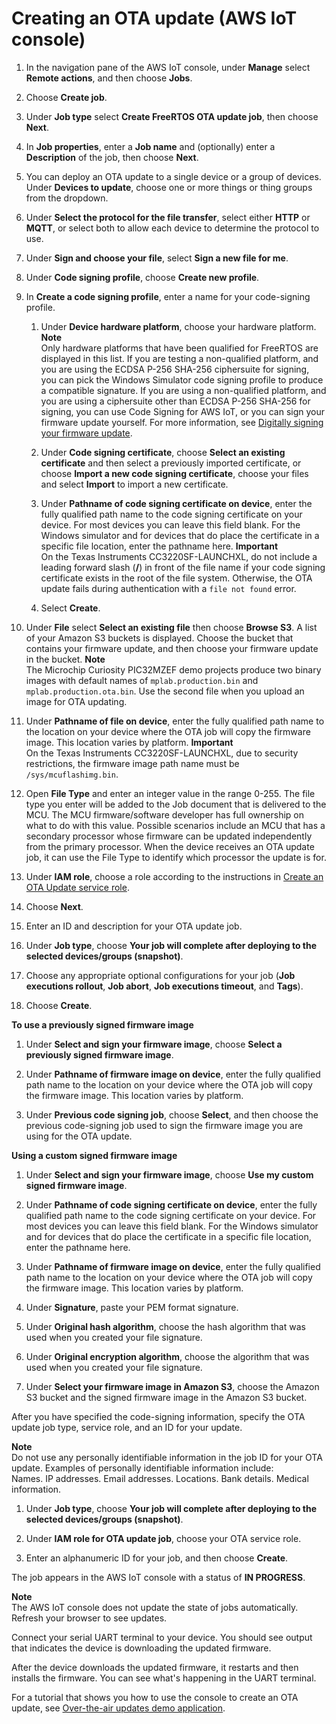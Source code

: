 # Creating an OTA update \(AWS IoT console\)<a name="ota-console-workflow"></a>

1. In the navigation pane of the AWS IoT console, under **Manage** select **Remote actions**, and then choose **Jobs**\.

1. Choose **Create job**\.

1. Under **Job type** select **Create FreeRTOS OTA update job**, then choose **Next**\.

1. In **Job properties**, enter a **Job name** and \(optionally\) enter a **Description** of the job, then choose **Next**\.

1. You can deploy an OTA update to a single device or a group of devices\. Under **Devices to update**, choose one or more things or thing groups from the dropdown\.

1. Under **Select the protocol for the file transfer**, select either **HTTP** or **MQTT**, or select both to allow each device to determine the protocol to use\.

1. Under **Sign and choose your file**, select **Sign a new file for me**\.

1. Under **Code signing profile**, choose **Create new profile**\.

1. In **Create a code signing profile**, enter a name for your code\-signing profile\.

   1. Under **Device hardware platform**, choose your hardware platform\.
**Note**  
Only hardware platforms that have been qualified for FreeRTOS are displayed in this list\. If you are testing a non\-qualified platform, and you are using the ECDSA P\-256 SHA\-256 ciphersuite for signing, you can pick the Windows Simulator code signing profile to produce a compatible signature\. If you are using a non\-qualified platform, and you are using a ciphersuite other than ECDSA P\-256 SHA\-256 for signing, you can use Code Signing for AWS IoT, or you can sign your firmware update yourself\. For more information, see [Digitally signing your firmware update](ota-cli-workflow.md#ota-sign-cli)\.

   1. Under **Code signing certificate**, choose **Select an existing certificate** and then select a previously imported certificate, or choose **Import a new code signing certificate**, choose your files and select **Import** to import a new certificate\.

   1. Under **Pathname of code signing certificate on device**, enter the fully qualified path name to the code signing certificate on your device\. For most devices you can leave this field blank\. For the Windows simulator and for devices that do place the certificate in a specific file location, enter the pathname here\.
**Important**  
On the Texas Instruments CC3220SF\-LAUNCHXL, do not include a leading forward slash \(**/**\) in front of the file name if your code signing certificate exists in the root of the file system\. Otherwise, the OTA update fails during authentication with a `file not found` error\.

   1. Select **Create**\.

1. Under **File** select **Select an existing file** then choose **Browse S3**\. A list of your Amazon S3 buckets is displayed\. Choose the bucket that contains your firmware update, and then choose your firmware update in the bucket\.
**Note**  
The Microchip Curiosity PIC32MZEF demo projects produce two binary images with default names of `mplab.production.bin` and `mplab.production.ota.bin`\. Use the second file when you upload an image for OTA updating\.

1. Under **Pathname of file on device**, enter the fully qualified path name to the location on your device where the OTA job will copy the firmware image\. This location varies by platform\.
**Important**  
On the Texas Instruments CC3220SF\-LAUNCHXL, due to security restrictions, the firmware image path name must be `/sys/mcuflashimg.bin`\.

1. Open **File Type** and enter an integer value in the range 0\-255\. The file type you enter will be added to the Job document that is delivered to the MCU\. The MCU firmware/software developer has full ownership on what to do with this value\. Possible scenarios include an MCU that has a secondary processor whose firmware can be updated independently from the primary processor\. When the device receives an OTA update job, it can use the File Type to identify which processor the update is for\.

1. Under **IAM role**, choose a role according to the instructions in [Create an OTA Update service role](create-service-role.md)\. 

1. Choose **Next**\.

1. Enter an ID and description for your OTA update job\.

1. Under **Job type**, choose **Your job will complete after deploying to the selected devices/groups \(snapshot\)**\.

1. Choose any appropriate optional configurations for your job \(**Job executions rollout**, **Job abort**, **Job executions timeout**, and **Tags**\)\.

1. Choose **Create**\.<a name="previously-signed"></a>

**To use a previously signed firmware image**

1. Under **Select and sign your firmware image**, choose **Select a previously signed firmware image**\.

1. Under **Pathname of firmware image on device**, enter the fully qualified path name to the location on your device where the OTA job will copy the firmware image\. This location varies by platform\.

1. Under **Previous code signing job**, choose **Select**, and then choose the previous code\-signing job used to sign the firmware image you are using for the OTA update\.<a name="custom-signed"></a>

**Using a custom signed firmware image**

1. Under **Select and sign your firmware image**, choose **Use my custom signed firmware image**\.

1. Under **Pathname of code signing certificate on device**, enter the fully qualified path name to the code signing certificate on your device\. For most devices you can leave this field blank\. For the Windows simulator and for devices that do place the certificate in a specific file location, enter the pathname here\.

1. Under **Pathname of firmware image on device**, enter the fully qualified path name to the location on your device where the OTA job will copy the firmware image\. This location varies by platform\.

1. Under **Signature**, paste your PEM format signature\.

1. Under **Original hash algorithm**, choose the hash algorithm that was used when you created your file signature\.

1. Under **Original encryption algorithm**, choose the algorithm that was used when you created your file signature\.

1. Under **Select your firmware image in Amazon S3**, choose the Amazon S3 bucket and the signed firmware image in the Amazon S3 bucket\.

After you have specified the code\-signing information, specify the OTA update job type, service role, and an ID for your update\.

**Note**  
Do not use any personally identifiable information in the job ID for your OTA update\. Examples of personally identifiable information include:  
Names\.
IP addresses\.
Email addresses\.
Locations\.
Bank details\.
Medical information\.

1. Under **Job type**, choose **Your job will complete after deploying to the selected devices/groups \(snapshot\)**\.

1. Under **IAM role for OTA update job**, choose your OTA service role\.

1. Enter an alphanumeric ID for your job, and then choose **Create**\.

The job appears in the AWS IoT console with a status of **IN PROGRESS**\.

**Note**  
The AWS IoT console does not update the state of jobs automatically\. Refresh your browser to see updates\.

Connect your serial UART terminal to your device\. You should see output that indicates the device is downloading the updated firmware\.

After the device downloads the updated firmware, it restarts and then installs the firmware\. You can see what's happening in the UART terminal\.

For a tutorial that shows you how to use the console to create an OTA update, see [Over\-the\-air updates demo application](ota-demo.md)\.